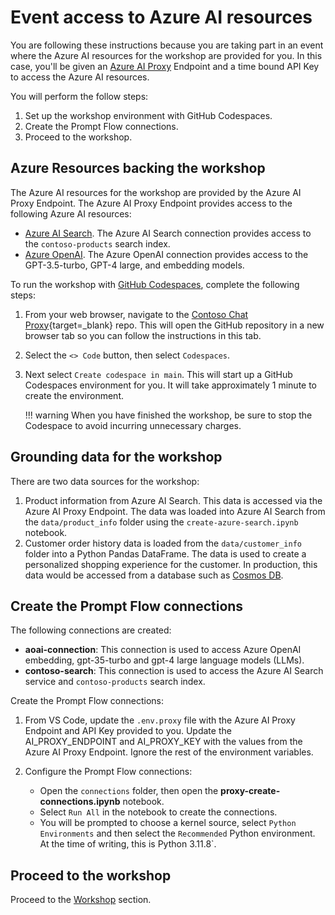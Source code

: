 # Event access to Azure AI resources

You are following these instructions because you are taking part in an event where the Azure AI resources for the workshop are provided for you. In this case, you'll be given an [Azure AI Proxy](https://aka.ms/ai-proxy-docs) Endpoint and a time bound API Key to access the Azure AI resources.

You will perform the follow steps:

1. Set up the workshop environment with GitHub Codespaces.
1. Create the Prompt Flow connections.
1. Proceed to the workshop.

## Azure Resources backing the workshop

The Azure AI resources for the workshop are provided by the Azure AI Proxy Endpoint. The Azure AI Proxy Endpoint provides access to the following Azure AI resources:

- [Azure AI Search](https://azure.microsoft.com/products/ai-services/ai-search/). The Azure AI Search connection provides access to the `contoso-products` search index.
- [Azure OpenAI](https://azure.microsoft.com/products/ai-services/openai-service). The Azure OpenAI connection provides access to the GPT-3.5-turbo, GPT-4 large, and embedding models.

To run the workshop with [GitHub Codespaces](https://docs.github.com/en/codespaces/overview), complete the following steps:

1. From your web browser, navigate to the [Contoso Chat Proxy](https://github.com/gloveboxes/contoso-chat-proxy){target=_blank} repo. This will open the GitHub repository in a new browser tab so you can follow the instructions in this tab.
1. Select the `<> Code` button, then select `Codespaces`.
1. Next select `Create codespace in main`. This will start up a GitHub Codespaces environment for you. It will take approximately 1 minute to create the environment.

    <!-- ![](media/codespaces_open.png) -->

    !!! warning
        When you have finished the workshop, be sure to stop the Codespace to avoid incurring unnecessary charges.

## Grounding data for the workshop

There are two data sources for the workshop:

1. Product information from Azure AI Search. This data is accessed via the Azure AI Proxy Endpoint. The data was loaded into Azure AI Search from the `data/product_info` folder using the `create-azure-search.ipynb` notebook.
1. Customer order history data is loaded from the `data/customer_info` folder into a Python Pandas DataFrame. The data is used to create a personalized shopping experience for the customer. In production, this data would be accessed from a database such as [Cosmos DB](https://learn.microsoft.com/azure/cosmos-db/).

## Create the Prompt Flow connections

The following connections are created:

- **aoai-connection**: This connection is used to access Azure OpenAI embedding, gpt-35-turbo and gpt-4 large language models (LLMs).
- **contoso-search**: This connection is used to access the Azure AI Search service and `contoso-products` search index.

Create the Prompt Flow connections:

1. From VS Code, update the `.env.proxy` file with the Azure AI Proxy Endpoint and API Key provided to you. Update the AI_PROXY_ENDPOINT and AI_PROXY_KEY with the values from the Azure AI Proxy Endpoint. Ignore the rest of the environment variables.

1. Configure the Prompt Flow connections:

    - Open the `connections` folder, then open the **proxy-create-connections.ipynb** notebook.
    - Select `Run All` in the notebook to create the connections.
    - You will be prompted to choose a kernel source, select `Python Environments` and then select the `Recommended` Python environment. At the time of writing, this is Python 3.11.8`.

## Proceed to the workshop

Proceed to the [Workshop](workshop.md) section.
